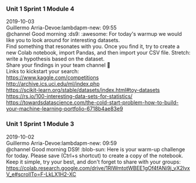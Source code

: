 


### Unit 1 Sprint 1 Module 4 
2019-10-03      
Guillermo Arria-Devoe:lambdapm-new: 09:55    
@channel Good morning :ds9: :awesome: For today's warmup we would like you to look around for interesting datasets.    
Find something that resonates with you. Once you find it, try to create a new Colab notebook, import Pandas, and then import your CSV file.
Stretch: write a hypothesis based on the dataset.   
Share your findings in your team channel :muscle:   
Links to kickstart your search:   
https://www.kaggle.com/competitions    
http://archive.ics.uci.edu/ml/index.php    
https://scikit-learn.org/stable/datasets/index.html#toy-datasets   
https://rs.io/100-interesting-data-sets-for-statistics/    
https://towardsdatascience.com/the-cold-start-problem-how-to-build-your-machine-learning-portfolio-6718b4ae83e9    

### Unit 1 Sprint 1 Module 3   
2019-10-02    
Guillermo Arria-Devoe:lambdapm-new: 09:59    
@channel Good morning DS9! :blob-sun: Here is your warm-up challenge for today. Please save (Ctrl+s shortcut) to create a copy of the notebook. Keep it simple, try your best, and don't forget to share with your groups:   
https://colab.research.google.com/drive/1RlWmtotWBEE1gOf4fANi9j_vX2lvxV_e#scrollTo=F-LkLX1H2-XC    
